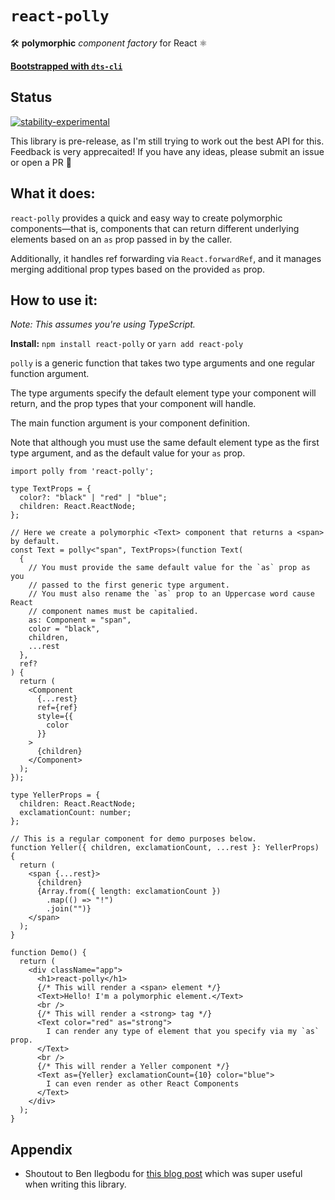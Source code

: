 # `react-polly`

 🛠 **polymorphic** _component factory_ for React ⚛️

**[Bootstrapped with `dts-cli`](https://github.com/weiran-zsd/dts-cli)**

## Status

[![stability-experimental](https://img.shields.io/badge/stability-experimental-orange.svg)](https://github.com/mkenney/software-guides/blob/master/STABILITY-BADGES.md#experimental)

This library is pre-release, as I'm still trying to work out the best API for this. Feedback is very apprecaited! If you have any ideas, please submit an issue or open a PR 🙏

## What it does:

`react-polly` provides a quick and easy way to create polymorphic components—that is, components that can return different underlying elements based on an `as` prop passed in by the caller.

Additionally, it handles ref forwarding via `React.forwardRef`, and it manages merging additional prop types based on the provided `as` prop.

## How to use it:

_Note: This assumes you're using TypeScript._

**Install:** `npm install react-polly` or `yarn add react-poly`

`polly` is a generic function that takes two type arguments and one regular function argument.

The type arguments specify the default element type your component will return, and the prop types that your component will handle.

The main function argument is your component definition.

Note that although you must use the same default element type as the first type argument, and as the default value for your `as` prop.

```tsx
import polly from 'react-polly';

type TextProps = {
  color?: "black" | "red" | "blue";
  children: React.ReactNode;
};

// Here we create a polymorphic <Text> component that returns a <span> by default.
const Text = polly<"span", TextProps>(function Text(
  {
    // You must provide the same default value for the `as` prop as you
    // passed to the first generic type argument.
    // You must also rename the `as` prop to an Uppercase word cause React
    // component names must be capitalied.
    as: Component = "span",
    color = "black",
    children,
    ...rest
  },
  ref?
) {
  return (
    <Component
      {...rest}
      ref={ref}
      style={{
        color
      }}
    >
      {children}
    </Component>
  );
});

type YellerProps = {
  children: React.ReactNode;
  exclamationCount: number;
};

// This is a regular component for demo purposes below.
function Yeller({ children, exclamationCount, ...rest }: YellerProps) {
  return (
    <span {...rest}>
      {children}
      {Array.from({ length: exclamationCount })
        .map(() => "!")
        .join("")}
    </span>
  );
}

function Demo() {
  return (
    <div className="app">
      <h1>react-polly</h1>
      {/* This will render a <span> element */}
      <Text>Hello! I'm a polymorphic element.</Text>
      <br />
      {/* This will render a <strong> tag */}
      <Text color="red" as="strong">
        I can render any type of element that you specify via my `as` prop.
      </Text>
      <br />
      {/* This will render a Yeller component */}
      <Text as={Yeller} exclamationCount={10} color="blue">
        I can even render as other React Components
      </Text>
    </div>
  );
}
```

## Appendix

* Shoutout to Ben Ilegbodu for [this blog post](https://www.benmvp.com/blog/forwarding-refs-polymorphic-react-component-typescript/) which was super useful when writing this library.
